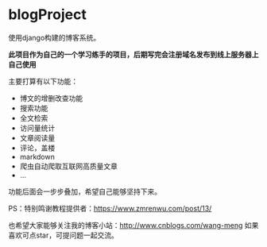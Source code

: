 # blogProject
使用django构建的博客系统。

**此项目作为自己的一个学习练手的项目，后期写完会注册域名发布到线上服务器上自己使用**

主要打算有以下功能：

- 博文的增删改查功能
- 搜索功能
- 全文检索
- 访问量统计
- 文章阅读量
- 评论，盖楼
- markdown
- 爬虫自动爬取互联网高质量文章
- ...

功能后面会一步步叠加，希望自己能够坚持下来。

PS：特别鸣谢教程提供者：https://www.zmrenwu.com/post/13/

也希望大家能够关注我的博客小站：http://www.cnblogs.com/wang-meng
如果喜欢可点star，可提问题一起交流。
